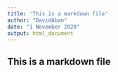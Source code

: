 ```yaml
---
title: 'This is a markdown file'
author: "DavidAban"
date: "1 November 2020"
output: html_document
---
```



## This is a markdown file


